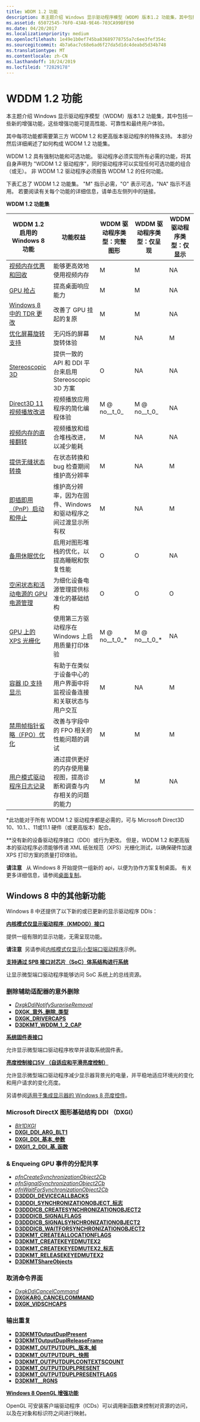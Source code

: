 ```yaml
---
title: WDDM 1.2 功能
description: 本主题介绍 Windows 显示驱动程序模型（WDDM）版本1.2 功能集，其中包括一些新的增强功能，这些增强功能可提高性能、可靠性和最终用户体验。
ms.assetid: 65072545-76F0-43A8-9E46-703CA99BFE90
ms.date: 04/20/2017
ms.localizationpriority: medium
ms.openlocfilehash: 1e49e1b0ef745ba83689778755a7c6ee3fef354c
ms.sourcegitcommit: 4b7a6ac7c68e6ad6f27da5d1dc4deabd5d34b748
ms.translationtype: MT
ms.contentlocale: zh-CN
ms.lasthandoff: 10/24/2019
ms.locfileid: "72829178"
---
```

# <a name="wddm-12-features"></a>WDDM 1.2 功能


本主题介绍 Windows 显示驱动程序模型（WDDM）版本1.2 功能集，其中包括一些新的增强功能，这些增强功能可提高性能、可靠性和最终用户体验。

其中每项功能都需要第三方 WDDM 1.2 和更高版本驱动程序的特殊支持。 本部分然后详细阐述了如何构成 WDDM 1.2 功能集。

WDDM 1.2 具有强制功能和可选功能。 驱动程序必须实现所有必需的功能，将其自身声明为 "WDDM 1.2 驱动程序"，同时驱动程序可以实现任何可选功能的组合（或无）。 非 WDDM 1.2 驱动程序必须报告 WDDM 1.2 的任何功能。

下表汇总了 WDDM 1.2 功能集。 "M" 指示必需，"O" 表示可选，"NA" 指示不适用。 若要阅读有关每个功能的详细信息，请单击左侧列中的链接。

**WDDM 1.2 功能集**

| WDDM 1.2 启用的 Windows 8 功能                                                                         | 功能权益                                                                                                            | WDDM 驱动程序类型：完整图形 | WDDM 驱动程序类型：仅呈现 | WDDM 驱动程序类型：仅显示 |
|----------------------------------------------------------------------------------------------------------------|----------------------------------------------------------------------------------------------------------------------------|---------------------------------|-------------------------------|--------------------------------|
| [视频内存优惠和回收](video-memory-offer-and-reclaim.md)                                           | 能够更高效地使用视频内存                                                                               | M                               | M                             | NA                             |
| [GPU 抢占](gpu-preemption.md)                                                                           | 提高桌面响应能力                                                                                            | M                               | M                             | NA                             |
| [Windows 8 中的 TDR 更改](tdr-changes-in-windows-8.md)                                                       | 改善了 GPU 挂起的复原                                                                                           | M                               | M                             | NA                             |
| [优化屏幕旋转支持](optimized-screen-rotation-support.md)                                     | 无闪烁的屏幕旋转体验                                                                                 | M                               | NA                            | M                              |
| [Stereoscopic 3D](stereoscopic-3d.md)                                                                         | 提供一致的 API 和 DDI 平台来启用 Stereoscopic 3D 方案                                             | O                               | NA                            | NA                             |
| [Direct3D 11 视频播放改进](d3d11-video-playback-improvements.md)                               | 视频播放应用程序的简化编程体验                                                          | M @ no__t_0_                             | M @ no__t_0_                           | NA                             |
| [视频内存的直接翻转](direct-flip-of-video-memory.md)                                                 | 视频播放和组合堆栈改进，以减少能耗                                       | M                               | NA                            | NA                             |
| [提供无缝状态转换](seamless-state-transitions-in-wddm-1-2-and-later.md)                   | 在状态转换和 bug 检查期间维护高分辨率                                                   | M                               | NA                            | M                              |
| [即插即用（PnP）启动和停止](plug-and-play--pnp--start-and-stop-cases.md)                             | 维护高分辨率，因为在固件、Windows 和驱动程序之间过渡显示所有权                        | M                               | NA                            | M                              |
| [备用休眠优化](standby-hibernate-optimizations.md)                                         | 启用对图形堆栈的优化，以提高睡眠和恢复性能                                     | O                               | O                             | NA                             |
| [空闲状态和活动电源的 GPU 电源管理](gpu-power-management-of-idle-and-active-power.md)      | 为细化设备电源管理提供标准化的基础结构                                            | O                               | O                             | O                              |
| [GPU 上的 XPS 光栅化](xps-rasterization-on-the-gpu.md)                                               | 使用第三方驱动程序在 Windows 上启用质量打印体验                                                  | M @ no__t_0_\*                           | M @ no__t_0_\*                         | NA                             |
| [容器 ID 支持显示](container-id-support-for-displays-.md)                                    | 有助于在类似于设备中心的用户界面中将监视设备连接和关联状态与用户交互 | M                               | NA                            | M                              |
| [禁用帧指针省略（FPO）优化](disabling-frame-pointer-omission--fpo--optimization.md) | 改善与字段中的 FPO 相关的性能问题的调试                                                     | M                               | M                             | M                              |
| [用户模式驱动程序日志记录](user-mode-driver-logging.md)                                                       | 通过提供更好的内存使用量视图，提高诊断和调查与内存相关的问题的能力              | M                               | M                             | NA                             |

 

\*此功能对于所有 WDDM 1.2 驱动程序都是必需的，可与 Microsoft Direct3D 10、10.1、、11或11.1 硬件（或更高版本）配合。

\*\*没有新的设备驱动程序接口（DDI）或行为更改。 但是，WDDM 1.2 和更高版本的驱动程序必须能够传递 XML 纸张规范（XPS）光栅化测试，以确保硬件加速 XPS 打印方案的质量打印体验。

**请注意**   从 Windows 8 开始提供一组新的 api，以便为协作方案复制桌面。 有关更多详细信息，请参阅[桌面复制](desktop-duplication-api.md)。

 

## <a name="span-idadditional_new_features_in_windows_8spanspan-idadditional_new_features_in_windows_8spanspan-idadditional_new_features_in_windows_8spanadditional-new-features-in-windows8"></a><span id="Additional_new_features_in_Windows_8"></span><span id="additional_new_features_in_windows_8"></span><span id="ADDITIONAL_NEW_FEATURES_IN_WINDOWS_8"></span>Windows 8 中的其他新功能


Windows 8 中还提供了以下新的或已更新的显示驱动程序 DDIs：

[**内核模式仅显示驱动程序（KMDOD）接口**](https://docs.microsoft.com/windows-hardware/drivers/ddi/index)

提供一组有限的显示功能，无需呈现功能。

**请注意**  另请参阅[内核模式仅显示小型端口驱动程序](https://go.microsoft.com/fwlink/p/?linkid=258742)示例。

 

[**支持通过 SPB 接口对芯片（SoC）体系结构进行系统**](https://docs.microsoft.com/windows-hardware/drivers/ddi/index)

让显示微型端口驱动程序能够访问 SoC 系统上的总线资源。

### <a name="span-idsurprise_removal_of_secondary_adapterspanspan-idsurprise_removal_of_secondary_adapterspanspan-idsurprise_removal_of_secondary_adapterspansurprise-removal-of-secondary-adapter"></a><span id="Surprise_removal_of_secondary_adapter"></span><span id="surprise_removal_of_secondary_adapter"></span><span id="SURPRISE_REMOVAL_OF_SECONDARY_ADAPTER"></span>删除辅助适配器的意外删除

-   [*DxgkDdiNotifySurpriseRemoval*](https://docs.microsoft.com/windows-hardware/drivers/ddi/dispmprt/nc-dispmprt-dxgkddi_notify_surprise_removal)
-   [**DXGK\_意外\_删除\_类型**](https://docs.microsoft.com/windows-hardware/drivers/ddi/dispmprt/ne-dispmprt-_dxgk_surprise_removal_type)
-   [**DXGK\_DRIVERCAPS**](https://docs.microsoft.com/windows-hardware/drivers/ddi/d3dkmddi/ns-d3dkmddi-_dxgk_drivercaps)
-   [**D3DKMT\_WDDM\_1\_2\_CAP**](https://docs.microsoft.com/windows-hardware/drivers/display/d3dkmt-wddm-1-2-caps)

[**系统固件表接口**](https://docs.microsoft.com/windows-hardware/drivers/ddi/dispmprt/ns-dispmprt-_dxgk_firmware_table_interface)

允许显示微型端口驱动程序枚举并读取系统固件表。

[**亮度控制接口5V （自适应和平滑亮度控制）** ](https://docs.microsoft.com/windows-hardware/drivers/ddi/index)

允许显示微型端口驱动程序减少显示器背景光的电量，并平稳地适应环境光的变化和用户请求的变化亮度。

另请参阅[适用于集成显示器的 Windows 8 亮度控件](https://docs.microsoft.com/previous-versions/windows/hardware/design/dn614018(v=vs.85))。

### <a name="span-idmicrosoft_directx_graphics_infrastructure_ddi__dxgi_spanspan-idmicrosoft_directx_graphics_infrastructure_ddi__dxgi_spanspan-idmicrosoft_directx_graphics_infrastructure_ddi__dxgi_spanmicrosoft-directx-graphics-infrastructure-ddi-dxgi"></a><span id="Microsoft_DirectX_Graphics_Infrastructure_DDI__DXGI_"></span><span id="microsoft_directx_graphics_infrastructure_ddi__dxgi_"></span><span id="MICROSOFT_DIRECTX_GRAPHICS_INFRASTRUCTURE_DDI__DXGI_"></span>Microsoft DirectX 图形基础结构 DDI （DXGI）

-   [*Blt1DXGI*](https://docs.microsoft.com/windows-hardware/drivers/ddi/dxgiddi/ns-dxgiddi-dxgi1_2_ddi_base_functions)
-   [**DXGI\_DDI\_ARG\_BLT1**](https://docs.microsoft.com/windows-hardware/drivers/ddi/dxgiddi/ns-dxgiddi-dxgi_ddi_arg_blt1)
-   [**DXGI\_DDI\_基本\_参数**](https://docs.microsoft.com/windows-hardware/drivers/ddi/dxgiddi/ns-dxgiddi-dxgi_ddi_base_args)
-   [**DXGI1\_2\_DDI\_基\_函数**](https://docs.microsoft.com/windows-hardware/drivers/ddi/dxgiddi/ns-dxgiddi-dxgi1_2_ddi_base_functions)

### <a name="span-idallocation_sharing___enqueing_gpu_eventsspanspan-idallocation_sharing___enqueing_gpu_eventsspanspan-idallocation_sharing___enqueing_gpu_eventsspanallocation-sharing--enqueing-gpu-events"></a><span id="Allocation_sharing___enqueing_GPU_events"></span><span id="allocation_sharing___enqueing_gpu_events"></span><span id="ALLOCATION_SHARING___ENQUEING_GPU_EVENTS"></span>& Enqueing GPU 事件的分配共享

-   [*pfnCreateSynchronizationObject2Cb*](https://docs.microsoft.com/windows-hardware/drivers/ddi/d3dumddi/nc-d3dumddi-pfnd3dddi_createsynchronizationobject2cb)
-   [*pfnSignalSynchronizationObject2Cb*](https://docs.microsoft.com/windows-hardware/drivers/ddi/d3dumddi/nc-d3dumddi-pfnd3dddi_signalsynchronizationobject2cb)
-   [*pfnWaitForSynchronizationObject2Cb*](https://docs.microsoft.com/windows-hardware/drivers/ddi/d3dumddi/nc-d3dumddi-pfnd3dddi_waitforsynchronizationobject2cb)
-   [**D3DDDI\_DEVICECALLBACKS**](https://docs.microsoft.com/windows-hardware/drivers/ddi/d3dumddi/ns-d3dumddi-_d3dddi_devicecallbacks)
-   [**D3DDDI\_SYNCHRONIZATIONOBJECT\_标志**](https://docs.microsoft.com/windows-hardware/drivers/ddi/d3dukmdt/ns-d3dukmdt-_d3dddi_synchronizationobject_flags)
-   [**D3DDDICB\_CREATESYNCHRONIZATIONOBJECT2**](https://docs.microsoft.com/windows-hardware/drivers/ddi/d3dumddi/ns-d3dumddi-_d3dddicb_createsynchronizationobject2)
-   [**D3DDDICB\_SIGNALFLAGS**](https://docs.microsoft.com/windows-hardware/drivers/ddi/d3dukmdt/ns-d3dukmdt-_d3dddicb_signalflags)
-   [**D3DDDICB\_SIGNALSYNCHRONIZATIONOBJECT2**](https://docs.microsoft.com/windows-hardware/drivers/ddi/d3dumddi/ns-d3dumddi-_d3dddicb_signalsynchronizationobject2)
-   [**D3DDDICB\_WAITFORSYNCHRONIZATIONOBJECT2**](https://docs.microsoft.com/windows-hardware/drivers/ddi/d3dumddi/ns-d3dumddi-_d3dddicb_waitforsynchronizationobject2)
-   [**D3DKMT\_CREATEALLOCATIONFLAGS**](https://docs.microsoft.com/windows-hardware/drivers/ddi/d3dkmthk/ns-d3dkmthk-_d3dkmt_createallocationflags)
-   [**D3DKMT\_CREATEKEYEDMUTEX2**](https://docs.microsoft.com/windows-hardware/drivers/ddi/d3dkmthk/ns-d3dkmthk-_d3dkmt_createkeyedmutex2)
-   [**D3DKMT\_CREATEKEYEDMUTEX2\_标志**](https://docs.microsoft.com/windows-hardware/drivers/ddi/d3dkmthk/ns-d3dkmthk-_d3dkmt_createkeyedmutex2_flags)
-   [**D3DKMT\_RELEASEKEYEDMUTEX2**](https://docs.microsoft.com/windows-hardware/drivers/ddi/d3dkmthk/ns-d3dkmthk-_d3dkmt_releasekeyedmutex2)
-   [**D3DKMTShareObjects**](https://docs.microsoft.com/windows-hardware/drivers/ddi/d3dkmthk/nf-d3dkmthk-d3dkmtshareobjects)

### <a name="span-idcancel_command_interfacespanspan-idcancel_command_interfacespanspan-idcancel_command_interfacespancancel-command-interface"></a><span id="Cancel_command_interface"></span><span id="cancel_command_interface"></span><span id="CANCEL_COMMAND_INTERFACE"></span>取消命令界面

-   [*DxgkDdiCancelCommand*](https://docs.microsoft.com/windows-hardware/drivers/ddi/d3dkmddi/nc-d3dkmddi-dxgkddi_cancelcommand)
-   [**DXGKARG\_CANCELCOMMAND**](https://docs.microsoft.com/windows-hardware/drivers/ddi/d3dkmddi/ns-d3dkmddi-_dxgkarg_cancelcommand)
-   [**DXGK\_VIDSCHCAPS**](https://docs.microsoft.com/windows-hardware/drivers/ddi/d3dkmddi/ns-d3dkmddi-_dxgk_vidschcaps)

### <a name="span-idoutput_duplicationspanspan-idoutput_duplicationspanspan-idoutput_duplicationspanoutput-duplication"></a><span id="Output_duplication"></span><span id="output_duplication"></span><span id="OUTPUT_DUPLICATION"></span>输出重复

-   [**D3DKMTOutputDuplPresent**](https://docs.microsoft.com/windows-hardware/drivers/ddi/d3dkmthk/nf-d3dkmthk-d3dkmtoutputduplpresent)
-   [**D3DKMTOutputDuplReleaseFrame**](https://docs.microsoft.com/windows-hardware/drivers/ddi/d3dkmthk/nf-d3dkmthk-d3dkmtoutputduplreleaseframe)
-   [**D3DKMT\_OUTPUTDUPL\_版本\_帧**](https://docs.microsoft.com/windows-hardware/drivers/ddi/d3dkmthk/ns-d3dkmthk-_d3dkmt_outputdupl_release_frame)
-   [**D3DKMT\_OUTPUTDUPL\_快照**](https://docs.microsoft.com/windows-hardware/drivers/ddi/d3dkmthk/ns-d3dkmthk-_d3dkmt_outputdupl_snapshot)
-   [**D3DKMT\_OUTPUTDUPLCONTEXTSCOUNT**](https://docs.microsoft.com/windows-hardware/drivers/ddi/d3dkmthk/ns-d3dkmthk-_d3dkmt_outputduplcontextscount)
-   [**D3DKMT\_OUTPUTDUPLPRESENT**](https://docs.microsoft.com/windows-hardware/drivers/ddi/d3dkmthk/ns-d3dkmthk-_d3dkmt_outputduplpresent)
-   [**D3DKMT\_OUTPUTDUPLPRESENTFLAGS**](https://docs.microsoft.com/windows-hardware/drivers/ddi/d3dkmthk/ns-d3dkmthk-_d3dkmt_outputduplpresentflags)
-   [**D3DKMT\_\_RGNS**](https://docs.microsoft.com/windows-hardware/drivers/ddi/d3dkmthk/ns-d3dkmthk-_d3dkmt_present_rgns)

[**Windows 8 OpenGL 增强功能**](supporting-opengl-enhancements.md)

OpenGL 可安装客户端驱动程序（ICDs）可以调用新函数来控制对资源的访问，以及在对象和标识符之间进行映射。

 

 





